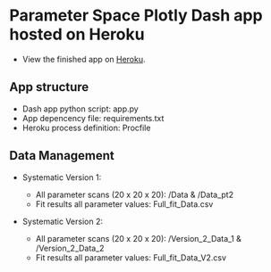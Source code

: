 # Parameter Space Plotly Dash app hosted on Heroku

* View the finished app on [Heroku](http://parameter-space.herokuapp.com/).

## App structure
* Dash app python script: app.py
* App depencency file: requirements.txt
* Heroku process definition: Procfile 

## Data Management 
* Systematic Version 1:  
  * All parameter scans (20 x 20 x 20): /Data & /Data_pt2
  * Fit results all parameter values: Full_fit_Data.csv
  
* Systematic Version 2:  
  * All parameter scans (20 x 20 x 20): /Version_2_Data_1 & /Version_2_Data_2
  * Fit results all parameter values: Full_fit_Data_V2.csv  




